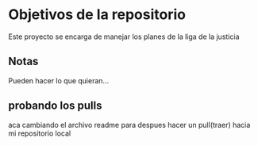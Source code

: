 # Objetivos de la repositorio

Este proyecto se encarga de manejar los planes de la liga de la justicia


## Notas
Pueden hacer lo que quieran...
## probando los pulls
aca cambiando el archivo readme para despues hacer un pull(traer) hacia mi repositorio local 
